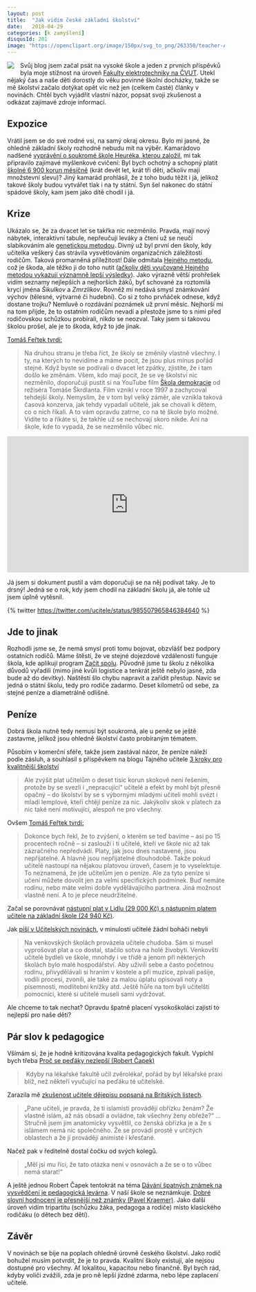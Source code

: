 ```yaml
---
layout: post
title:  "Jak vidím české základní školství"
date:   2018-04-29
categories: [k zamyšlení]
disqusId: 201
image: "https://openclipart.org/image/150px/svg_to_png/263350/teacher-African.png"
---
```


<div style="float: left; margin: 0 1em 1em 0; text-align: center;"><a href="https://openclipart.org/detail/263350/teacher-in-a-greener-dress"><img src="https://openclipart.org/image/150px/svg_to_png/263350/teacher-African.png" /></a></div>

Svůj blog jsem začal psát na vysoké škole a jeden z prvních příspěvků byla moje stížnost na úroveň [Fakulty elektrotechniky na ČVUT](https://blog.zvestov.cz/k%20zamy%C5%A1len%C3%AD/2007/10/05/proc-nestudovat-softwarove-inzenyrstvi-na-fel-cvut). Utekl nějaký čas a naše děti dorostly do věku povinné školní docházky, takže se mě školství začalo dotýkat opět víc než jen (celkem časté) články v novinách. Chtěl bych vyjádřit vlastní názor, popsat svoji zkušenost a odkázat zajímavé zdroje informací.

<!--more-->

## Expozice

Vrátil jsem se do své rodné vsi, na samý okraj okresu. Bylo mi jasné, že ohledně základní školy rozhodně nebudu mít na výběr. Kamarádovo nadšené [vyprávění o soukromé škole Heuréka, kterou založil](https://video.aktualne.cz/dvtv/domaci-ukoly-jsou-zlo-a-znamky-nedavaji-smysl-berou-radost-z/r~6df8d74a847e11e6a3e5002590604f2e/), mi tak připravilo zajímavé myšlenkové cvičení: Byl bych ochotný a schopný platit [školné 6&nbsp;900 korun měsíčně](http://www.zsheureka.cz/skola-2/skolne2/) (krát devět let, krát tři děti, ačkoliv mají množstevní slevu)? Jiný kamarád prohlásil, že z toho budu těžit i já, jelikož takové školy budou vytvářet tlak i na ty státní. Syn šel nakonec do státní spádové školy, kam jsem jako dítě chodil i já.

## Krize

Ukázalo se, že za dvacet let se takřka nic nezměnilo. Pravda, mají nový nábytek, interaktivní tabule, nepřeučují leváky a čtení už se neučí slabikováním ale [genetickou metodou](http://wiki.rvp.cz/Knihovna/1.Pedagogicky_lexikon/G/Genetick%C3%A1_metoda_%C4%8Dten%C3%AD). Divný už byl první den školy, kdy učitelka veškerý čas strávila vysvětlováním organizačních záležitostí rodičům. Taková promarněná příležitost! Dále odmítala [Hejného metodu](https://www.h-mat.cz/hejneho-metoda), což je škoda, ale těžko ji do toho nutit ([ačkoliv děti vyučované Hejného metodou vykazují významně lepší výsledky](https://is.muni.cz/th/mrgyh/Kuncarova_DP_FINAL.pdf)). Jako výrazně větší prohřešek vidím seznamy nejlepších a nejhorších žáků, byť schované za roztomilá krycí jména *Šikulkov* a *Zmrzlíkov*. Rovněž mi nedává smysl známkování výchov (tělesné, výtvarné či hudební). Co si z toho prvňáček odnese, když dostane trojku? Nemluvě o rozdávání poznámek už první měsíc. Nejhorší mi na tom přijde, že to ostatním rodičům nevadí a přestože jsme to s nimi před rodičovskou schůzkou probírali, nikdo se neozval. Taky jsem si takovou školou prošel, ale je to škoda, když to jde jinak.

[Tomáš Feřtek tvrdí:](http://www.ohlasy.info/clanky/2018/03/rozhovor-fertek.html)

> Na druhou stranu je třeba říct, že školy se změnily vlastně všechny. I ty, na kterých to nevidíme a máme pocit, že jsou plus mínus pořád stejné. Když byste se podívali o dvacet let zpátky, zjistíte, že i tam došlo ke změnám. Všem, kdo mají pocit, že se ve školství nic nezměnilo, doporučuji pustit si na YouTube film [Škola demokracie](https://www.youtube.com/watch?v=4i0VgspCeqo) od režiséra Tomáše Škrdlanta. Film vznikl v roce 1997 a zachycoval tehdejší školy. Nemyslím, že v tom byl velký záměr, ale vznikla taková časová konzerva, jak tehdy vypadali učitelé, jak se chovali k dětem, co o nich říkali. A to vám opravdu zatrne, co na té škole bylo možné. Vidíte to a říkáte si, že takhle už se nechovají skoro nikde. Ani na škole, kde to vypadá, že se nezměnilo vůbec nic.

<iframe width="560" height="315" src="https://www.youtube.com/embed/4i0VgspCeqo" frameborder="0" allow="autoplay; encrypted-media" allowfullscreen></iframe>

Já jsem si dokument pustil a vám doporučuji se na něj podívat taky. Je to drsný! Jedná se o rok, kdy jsem chodil na základní školu já, ale tohle už jsem úplně vytěsnil.

{% twitter https://twitter.com/ucitele/status/985507965846384640 %}

## Jde to jinak

Rozhodli jsme se, že nemá smysl proti tomu bojovat, obzvlášť bez podpory ostatních rodičů. Máme štěstí, že ve stejné dojezdové vzdálenosti funguje škola, kde aplikují program [Začít spolu](http://www.zacitspolu.eu/). Původně jsme tu školu z několika důvodů vyřadili (mimo jiné kvůli logistice a tenkrát ještě nebylo jasné, zda bude až do devítky). Naštěstí šlo chybu napravit a zařídit přestup. Navíc se jedná o státní školu, tedy pro rodiče zadarmo. Deset kilometrů od sebe, za stejné peníze a diametrálně odlišné.

## Peníze

Dobrá škola nutně tedy nemusí být soukromá, ale u peněz se ještě zastavme, jelikož jsou ohledně školství často probíraným tématem.

Působím v komerční sféře, takže jsem zastával názor, že peníze náleží podle zásluh, a souhlasil s příspěvkem na blogu Tajného učitele [3 kroky pro kvalitnější školství](https://tajnyucitel.wordpress.com/2017/09/04/3-kroky-pro-kvalitnejsi-skolstvi/)

> Ale zvýšit plat učitelům o deset tisíc korun skokově není řešením, protože by se svezli i „nepracující“ učitelé a efekt by mohl být přesně opačný – do školství by se s výbornými mladými učiteli mohli svézt i mladí lemplové, kteří chtějí peníze za nic. Jakýkoliv skok v platech za nic také není motivující, alespoň ne pro všechny.

Ovšem [Tomáš Feřtek tvrdí:](http://www.ohlasy.info/clanky/2018/03/rozhovor-fertek.html)

> Dokonce bych řekl, že to zvýšení, o kterém se teď bavíme – asi po 15 procentech ročně – si zaslouží i ti učitelé, kteří ve škole nic až tak zázračného nepředvádí. Platy, jak jsou dnes nastavené, jsou nepřijatelné. A hlavně jsou nepřijatelné dlouhodobě. Takže pokud učitelé nastoupí na nějakou platovou úroveň, časem je to vyselektuje. To neznamená, že jde učitelům jen o peníze. Ale za tyto peníze si učení můžete dovolit jen za velmi specifických podmínek. Buď nemáte rodinu, nebo máte velmi dobře vydělávajícího partnera. Jiná možnost vlastně není. A to je přece neudržitelné.

Začal se porovnávat [nástupní plat v Lidlu (29&nbsp;000&nbsp;Kč) s nástupním platem učitele na základní škole (24&nbsp;940&nbsp;Kč)](https://echo24.cz/a/Sq4k3/vice-nez-ucitele-lidl-zvysuje-nastupni-mzdu-pro-prodavace-na-28-tisic). 

Jak [píší v Učitelských novinách](http://www.ucitelskenoviny.cz/?archiv&clanek=4440), v minulosti učitelé žádní boháči nebyli

> Na venkovských školách provázela učitele chudoba. Sám si musel vyprošovat plat a co dostal, stačilo sotva na holé živobytí. Venkovští učitelé bydleli ve škole, mnohdy i ve třídě a jenom při některých školách bylo malé hospodářství. Aby uživili sebe a často početnou rodinu, přivydělávali si hraním v kostele a při muzice, zpívali pašije, vodili procesí, zvonili, ale také za malou úplatu opisovali noty a písemnosti, modlitební knížky atd. Ještě hůře na tom byli učitelští pomocníci, které si učitelé museli sami vydržovat.

Ale chceme to tak nechat? Opravdu špatně placení vysokoškoláci zajistí to nejlepší pro naše děti?

## Pár slov k pedagogice

Všímám si, že je hodně kritizována kvalita pedagogických fakult. Vypíchl bych třeba [Proč se peďáky nezlepší (Robert Čapek)](http://robertcapek.cz/proc-se-pedaky-nezlepsi-dil-druhy/)

> Kdyby na lékařské fakultě učil zvěrolékař, pořád by byl lékařské praxi blíž, než někteří vyučující na peďáku té učitelské. 

Zarazila mě [zkušenost učitele dějepisu popsaná na Britských listech](https://blisty.cz/art/88944-kterak-jsem-delal-revoluci-v-dejepise-a-jak-jsem-dostal-po-u-cuni.html).

> „Pane učiteli, je pravda, že ti islamisti provádějí obřízku ženám? Že vlastně islám, až nás obsadí a ovládne, tak všechny ženy obřeže?“
> ...
> Stručně jsem jim anatomicky vysvětlil, co ženská obřízka je a že s islámem nemá nic společného. Že se provádí prostě v určitých oblastech a že jí provádějí animisté i křesťané.

Načež pak v ředitelně dostal čočku od svých kolegů.

> „Měl jsi mu říci, že tato otázka není v osnovách a že se o to vůbec nemá starat!“

A ještě jednou Robert Čapek tentokrát na téma [Dávání špatných známek na vysvědčení je pedagogická levárna](http://www.rodicevitani.cz/co-si-mysli/robert-capek-ctyrka-vysvedceni-spatna-vizitka-ucitele-ne-zaka-bezny-cesky-ucitel-tohle-nechape-rodic-taky-ne/). V naší škole se neznámkuje. [Dobré slovní hodnocení je přesnější než známky (Pavel Kraemer)](http://www.rodicevitani.cz/trendy-ve-vzdelavani/inovativni-metody/dobre-slovni-hodnoceni-nema-oproti-znamkam-jedinou-nevyhodu-rika-dlouholety-ucitel/). Jako další úroveň vidím tripartitu (schůzku žáka, pedagoga a rodiče) místo klasického rodičáku (o dětech bez dětí).

## Závěr

V novinách se bije na poplach ohledně úrovně českého školství. Jako rodič bohužel musím potvrdit, že je to pravda. Kvalitní školy existují, ale nejsou dostupné pro všechny. Ať lokalitou, kapacitou nebo finančně. Byl bych rád, kdyby voliči zvážili, zda je pro ně lepší jízdné zdarma, nebo lépe zaplacení učitelé.




